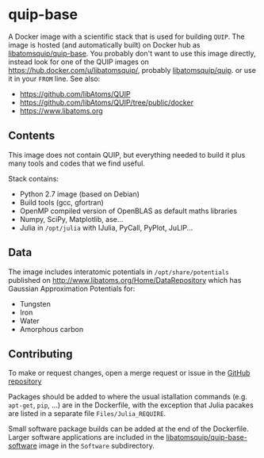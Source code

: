 quip-base
=========

A Docker image with a scientific stack that is used for building ``QUIP``.
The image is hosted (and automatically built) on Docker hub as
[libatomsquip/quip-base](https://hub.docker.com/r/libatomsquip/quip-base/).
You probably don't want to use this image directly, instead look for
one of the QUIP images on https://hub.docker.com/u/libatomsquip/,
probably [libatomsquip/quip](https://hub.docker.com/r/libatomsquip/quip/).
or use it in your ``FROM`` line. See also:

 - https://github.com/libAtoms/QUIP
 - https://github.com/libAtoms/QUIP/tree/public/docker
 - https://www.libatoms.org

Contents
--------

This image does not contain QUIP, but everything needed to build it
plus many tools and codes that we find useful.

Stack contains:

 - Python 2.7 image (based on Debian)
 - Build tools (gcc, gfortran)
 - OpenMP compiled version of OpenBLAS as default maths libraries
 - Numpy, SciPy, Matplotlib, ase...
 - Julia in ``/opt/julia`` with IJulia, PyCall, PyPlot, JuLIP...

Data
----

The image includes interatomic potentials in ``/opt/share/potentials``
published on http://www.libatoms.org/Home/DataRepository which has Gaussian
Approximation Potentials for:

 - Tungsten
 - Iron
 - Water
 - Amorphous carbon

Contributing
------------

To make or request changes, open a merge request or issue in the
[GitHub repository](https://github.com/libAtoms/docker-quip-base)

Packages should be added to where the usual istallation commands
(e.g. ``apt-get``, ``pip``, ...) are in the Dockerfile, with the exception
that Julia pacakes are listed in a separate file ``Files/Julia_REQUIRE``.

Small software package builds can be added at the end of the Dockerfile.
Larger software applications are included in the
[libatomsquip/quip-base-software](https://hub.docker.com/r/libatomsquip/quip-base-software/)
image in the ``Software`` subdirectory.

